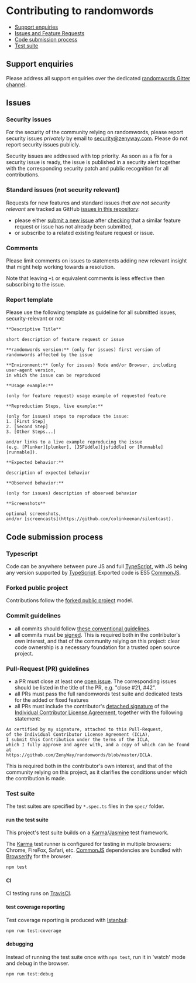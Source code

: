 # Contributing to randomwords

 - [Support enquiries](#support)
 - [Issues and Feature Requests](#issues)
 - [Code submission process](#submit)
 - [Test suite](#tests)

## <a name="support"></a> Support enquiries
Please address all support enquiries over the dedicated
[randomwords Gitter channel](https://gitter.im/ZenyWay/randomwords).

## <a name="issues"></a> Issues
### Security issues
For the security of the community relying on randomwords,
please report security issues _privately_ by email to
[security@zenyway.com](mailto:security@zenyway.com).
Please do not report security issues publicly.

Security issues are addressed with top priority.
As soon as a fix for a security issue is ready,
the issue is published in a security alert
together with the corresponding security patch and
public recognition for all contributions.

### Standard issues (not security relevant)
Requests for new features and standard issues _that are not security relevant_
are tracked as GitHub [issues in this repository](https://github.com/ZenyWay/randomwords/issues):
* please either [submit a new issue](https://github.com/ZenyWay/randomwords/issues/new)
after [checking](https://help.github.com/articles/using-search-to-filter-issues-and-pull-requests)
that a similar feature request or issue has not already been submitted,
* or subscribe to a related existing feature request or issue.

### Comments
Please limit comments on issues to statements adding new relevant insight
that might help working towards a resolution.

Note that leaving `+1` or equivalent comments is less effective
then subscribing to the issue.

### Report template
Please use the following template as guideline for all submitted issues,
security-relevant or not:
```
**Descriptive Title**

short description of feature request or issue

**randomwords version:** (only for issues) first version of randomwords affected by the issue

**Environment:** (only for issues) Node and/or Browser, including user-agent version,
in which the issue can be reproduced

**Usage example:**

(only for feature request) usage example of requested feature

**Reproduction Steps, live example:**

(only for issues) steps to reproduce the issue:
1. [First Step]
2. [Second Step]
3. [Other Steps...]

and/or links to a live example reproducing the issue
(e.g. [Plunker][plunker], [JSFiddle][jsfiddle] or [Runnable][runnable]).

**Expected behavior:**

description of expected behavior

**Observed behavior:**

(only for issues) description of observed behavior

**Screenshots**

optional screenshots,
and/or [screencasts](https://github.com/colinkeenan/silentcast).
```

## <a name="submit"></a> Code submission process
### Typescript
Code can be anywhere between pure JS and full [TypeScript](http://www.typescriptlang.org/),
with JS being any version supported by [TypeScript](http://www.typescriptlang.org/).
Exported code is ES5 [CommonJS](http://www.commonjs.org/).

### Forked public project
Contributions follow the [forked public project](https://git-scm.com/book/en/v2/Distributed-Git-Contributing-to-a-Project#Forked-Public-Project) model.

### Commit guidelines
* all commits should follow [these conventional guidelines](https://git-scm.com/book/en/v2/Distributed-Git-Contributing-to-a-Project#Commit-Guidelines).
* all commits must be [signed](https://help.github.com/articles/signing-commits-using-gpg/).
This is required both in the contributor's own interest,
and that of the community relying on this project:
clear code ownership is a necessary foundation
for a trusted open source project.

### Pull-Request (PR) guidelines
* a PR must close at least one [open issue](https://github.com/ZenyWay/randomwordsg/issues?utf8=%E2%9C%93&q=is%3Aissue+is%3Aopen).
The corresponding issues should be listed in the title of the PR,
e.g. "close #21, #42".
* all PRs must pass the full randomwords test suite and
dedicated tests for the added or fixed features
* all PRs must include the contributor's [detached signature](https://www.gnupg.org/gph/en/manual/x135.html)
of the [Individual Contributor License Agreement](./ICLA),
together with the following statement:
```
As certified by my signature, attached to this Pull-Request,
of the Individual Contributor License Agreement (ICLA),
I submit this Contribution under the terms of the ICLA,
which I fully approve and agree with, and a copy of which can be found at
https://github.com/ZenyWay/randomwords/blob/master/ICLA.
```
This is required both in the contributor's own interest,
and that of the community relying on this project,
as it clarifies the conditions under which the contribution is made.

### <a name="tests"></a> Test suite
The test suites are specified by `*.spec.ts` files in the `spec/` folder.

#### run the test suite
This project's test suite builds on a
[Karma](https://karma-runner.github.io/)/[Jasmine](https://jasmine.github.io/) test framework.

The [Karma](https://karma-runner.github.io/) test runner is configured
for testing in multiple browsers: Chrome, FireFox, Safari, etc.
[CommonJS](http://www.commonjs.org/) dependencies are bundled with
[Browserify](http://browserify.org/) for the browser.

```bash
npm test
```

#### CI
CI testing runs on [TravisCI](https://travis-ci.org/ZenyWay/randomwords).

#### test coverage reporting
Test coverage reporting is produced with
[Istanbul](https://www.npmjs.com/package/istanbul):
```bash
npm run test:coverage
```

#### debugging
Instead of running the test suite once with `npm test`,
run it in 'watch' mode and debug in the browser.
```bash
npm run test:debug
```
